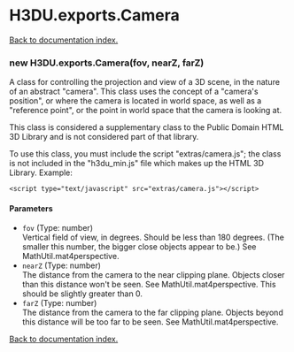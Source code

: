 # H3DU.exports.Camera

[Back to documentation index.](index.md)

<a name='H3DU.exports.Camera'></a>
### new H3DU.exports.Camera(fov, nearZ, farZ)

A class for controlling the projection and
view of a 3D scene, in the nature of an abstract "camera".
This class uses the concept of a "camera's position", or where
the camera is located in world space, as well
as a "reference point", or the point in world space that the camera
is looking at.

This class is considered a supplementary class to the
Public Domain HTML 3D Library and is not considered part of that
library.

To use this class, you must include the script "extras/camera.js"; the
class is not included in the "h3du_min.js" file which makes up
the HTML 3D Library. Example:

    <script type="text/javascript" src="extras/camera.js"></script>

#### Parameters

* `fov` (Type: number)<br>Vertical field of view, in degrees. Should be less than 180 degrees. (The smaller this number, the bigger close objects appear to be.) See MathUtil.mat4perspective.
* `nearZ` (Type: number)<br>The distance from the camera to the near clipping plane. Objects closer than this distance won't be seen. See MathUtil.mat4perspective. This should be slightly greater than 0.
* `farZ` (Type: number)<br>The distance from the camera to the far clipping plane. Objects beyond this distance will be too far to be seen. See MathUtil.mat4perspective.

[Back to documentation index.](index.md)
